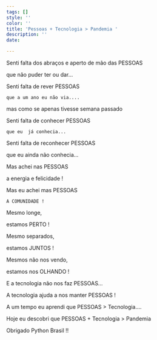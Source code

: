 ```yaml
---
tags: []
style: ''
color: ''
title: 'Pessoas + Tecnologia > Pandemia '
description: ''
date: 

---
```

Senti falta dos abraços e aperto de mão das PESSOAS 

   que não puder ter ou dar...

    

Senti falta de rever PESSOAS 

    que a um ano eu não via....

mas como se apenas tivesse semana passado

Senti falta de conhecer PESSOAS 

    que eu  já conhecia...

Senti falta de reconhecer PESSOAS 

   que eu ainda não conhecia...

Mas achei nas PESSOAS 

  a energia e felicidade !

Mas eu achei mas PESSOAS 

    A COMUNIDADE !

    

Mesmo longe, 

   estamos PERTO !

Mesmo separados, 

   estamos JUNTOS !

Mesmos não nos vendo, 

   estamos nos OLHANDO !

E a tecnologia não nos faz PESSOAS...

A tecnologia ajuda a nos manter PESSOAS !

A um tempo eu aprendi que PESSOAS > Tecnologia....

Hoje eu descobri que PESSOAS + Tecnologia > Pandemia 

Obrigado Python Brasil !!